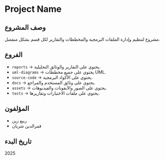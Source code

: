 # Project Name

## وصف المشروع
مشروع لتنظيم وإدارة الملفات البرمجية والمخططات والتقارير لكل قسم بشكل منفصل.

## الفروع
- `reports` → يحتوي على التقارير والوثائق التحليلية.
- `uml-diagrams` → يحتوي على جميع مخططات UML.
- `source-code` → يحتوي على الأكواد البرمجية.
- `docs` → يحتوي على وثائق المستخدم والمراجع.
- `assets` → يحتوي على الصور والأيقونات والفيديوهات.
- `tests` → يحتوي على ملفات الاختبارات وتقاريرها.

## المؤلفون
- ربيع زين
- قمرالدين شريان

## تاريخ البدء
2025
    
